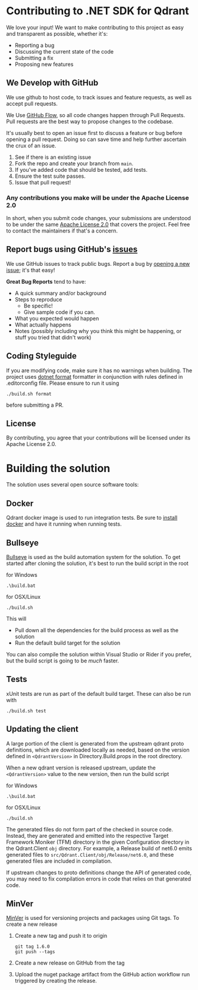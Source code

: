 # Contributing to .NET SDK for Qdrant

We love your input! We want to make contributing to this project as easy and transparent as possible, whether it's:

- Reporting a bug
- Discussing the current state of the code
- Submitting a fix
- Proposing new features

## We Develop with GitHub

We use github to host code, to track issues and feature requests, as well as accept pull requests.

We Use [GitHub Flow](https://docs.github.com/en/get-started/quickstart/github-flow), so all code changes
happen through Pull Requests. Pull requests are the best way to propose changes to the codebase. 

It's usually best to open an issue first to discuss a feature or bug before opening a pull request. 
Doing so can save time and help further ascertain the crux of an issue.

1. See if there is an existing issue
2. Fork the repo and create your branch from `main`.
2. If you've added code that should be tested, add tests.
3. Ensure the test suite passes.
4. Issue that pull request!

### Any contributions you make will be under the Apache License 2.0

In short, when you submit code changes, your submissions are understood to be under the 
same [Apache License 2.0](https://choosealicense.com/licenses/apache-2.0/) that covers the project.
Feel free to contact the maintainers if that's a concern.

## Report bugs using GitHub's [issues](https://github.com/qdrant/qdrant-dotnet/issues)

We use GitHub issues to track public bugs. Report a bug by 
[opening a new issue](https://github.com/qdrant/qdrant-dotnet/issues/new); it's that easy!

**Great Bug Reports** tend to have:

- A quick summary and/or background
- Steps to reproduce
  - Be specific!
  - Give sample code if you can.
- What you expected would happen
- What actually happens
- Notes (possibly including why you think this might be happening, or stuff you tried that didn't work)

## Coding Styleguide

If you are modifying code, make sure it has no warnings when building.
The project uses [dotnet format](https://learn.microsoft.com/en-us/dotnet/core/tools/dotnet-format) formatter in 
conjunction with rules defined in .editorconfig file. Please ensure to run it using

```
./build.sh format
```

before submitting a PR.

## License

By contributing, you agree that your contributions will be licensed under its Apache License 2.0.

# Building the solution

The solution uses several open source software tools:

## Docker

Qdrant docker image is used to run integration tests. Be sure to 
[install docker](https://docs.docker.com/engine/install/) and have it running when running tests.

## Bullseye

[Bullseye](https://github.com/adamralph/bullseye) is used as the build automation system for the solution.
To get started after cloning the solution, it's best to run the build script in the root

for Windows

```
.\build.bat
```

for OSX/Linux

```
./build.sh
```

This will

- Pull down all the dependencies for the build process as well as the solution
- Run the default build target for the solution

You can also compile the solution within Visual Studio or Rider if you prefer, but the build script is 
going to be _much_ faster.

## Tests

xUnit tests are run as part of the default build target. These can also be run with

```
./build.sh test
```

## Updating the client

A large portion of the client is generated from the upstream qdrant proto definitions, which are
downloaded locally as needed, based on the version defined in `<QdrantVersion>` in Directory.Build.props
in the root directory.

When a new qdrant version is released upstream, update the `<QdrantVersion>` value to the new version,
then run the build script

for Windows

```
.\build.bat
```

for OSX/Linux

```
./build.sh
```

The generated files do not form part of the checked in source code. Instead, they are generated
and emitted into the respective Target Framework Moniker (TFM) directory in the given
Configuration directory in the Qdrant.Client `obj` directory. For example, a Release build of
net6.0 emits generated files to `src/Qdrant.Client/obj/Release/net6.0`, and these generated
files are included in compilation.

If upstream changes to proto definitions change the API of generated code, you may need 
to fix compilation errors in code that relies on that generated code. 

## MinVer

[MinVer](https://github.com/adamralph/minver) is used for versioning projects and packages using
Git tags. To create a new release

1. Create a new tag and push it to origin

   ```
   git tag 1.6.0
   git push --tags
   ```
   
2. Create a new release on GitHub from the tag
3. Upload the nuget package artifact from the GitHub action workflow run triggered by creating the release.
